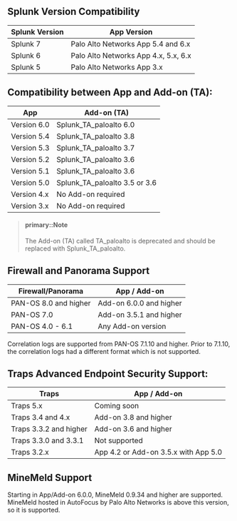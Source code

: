 ## Splunk Version Compatibility

| Splunk Version | App Version |
| --- | --- |
| Splunk 7 | Palo Alto Networks App 5.4 and 6.x |
| Splunk 6 | Palo Alto Networks App 4.x, 5.x, 6.x |
| Splunk 5 | Palo Alto Networks App 3.x |

## Compatibility between App and Add-on \(TA\):

| App | Add-on \(TA\) |
| --- | --- |
| Version 6.0 | Splunk\_TA\_paloalto 6.0 |
| Version 5.4 | Splunk\_TA\_paloalto 3.8 |
| Version 5.3 | Splunk\_TA\_paloalto 3.7 |
| Version 5.2 | Splunk\_TA\_paloalto 3.6 |
| Version 5.1 | Splunk\_TA\_paloalto 3.6 |
| Version 5.0 | Splunk\_TA\_paloalto 3.5 or 3.6 |
| Version 4.x | No Add-on required |
| Version 3.x | No Add-on required |

> #### primary::Note
>
> The Add-on \(TA\) called TA\_paloalto is deprecated and should be replaced with Splunk\_TA\_paloalto.

## Firewall and Panorama Support

| Firewall/Panorama | App / Add-on |
| --- | --- |
| PAN-OS 8.0 and higher | Add-on 6.0.0 and higher |
| PAN-OS 7.0 | Add-on 3.5.1 and higher |
| PAN-OS 4.0 - 6.1 | Any Add-on version |

Correlation logs are supported from PAN-OS 7.1.10 and higher. Prior to 7.1.10, the correlation logs had a different format which is not supported.

## Traps Advanced Endpoint Security Support:

| Traps | App / Add-on |
| --- | --- |
| Traps 5.x | Coming soon |
| Traps 3.4 and 4.x | Add-on 3.8 and higher |
| Traps 3.3.2 and higher | Add-on 3.6 and higher |
| Traps 3.3.0 and 3.3.1 | Not supported |
| Traps 3.2.x | App 4.2 or Add-on 3.5.x with App 5.0 |

## MineMeld Support

Starting in App/Add-on 6.0.0, MineMeld 0.9.34 and higher are supported. MineMeld hosted in AutoFocus by Palo Alto Networks is above this version, so it is supported.

